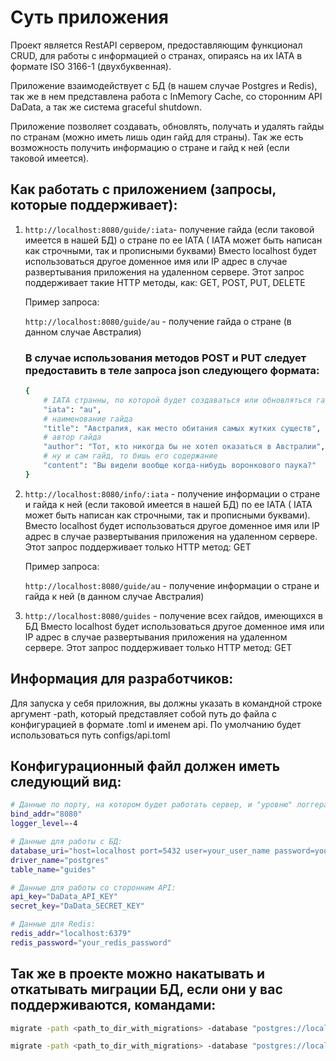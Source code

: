 # Суть приложения
Проект является RestAPI сервером, предоставляющим функционал CRUD, для работы с информацией о странах, опираясь на их IATA в формате ISO 3166-1 (двухбуквенная).

Приложение взаимодействует с БД (в нашем случае Postgres и Redis), так же в нем представлена работа с InMemory Cache, со сторонним API DaData, а так же система graceful shutdown.

Приложение позволяет создавать, обновлять, получать и удалять гайды по странам (можно иметь лишь один гайд для страны).
Так же есть возможность получить информацию о стране и гайд к ней (если таковой имеется).

## Как работать с приложением (запросы, которые поддерживает):
1. `http://localhost:8080/guide/:iata`- получение гайда (если таковой имеется в нашей БД) о стране по ее IATA ( IATA может быть написан как строчными, так и прописными буквами)
Вместо localhost будет использоваться другое доменное имя или IP адрес в случае развертывания приложения на удаленном сервере.
Этот запрос поддерживает такие HTTP методы, как: GET, POST, PUT, DELETE

    Пример запроса:

    `http://localhost:8080/guide/au` - получение гайда о стране (в данном случае Австралия)
    ### В случае использования методов POST и PUT следует предоставить в теле запроса json следующего формата:
    ```bash
    {
        # IATA странны, по которой будет создаваться или обновляться гайд
        "iata": "au",
        # наименование гайда
        "title": "Австралия, как место обитания самых жутких существ",
        # автор гайда
        "author": "Тот, кто никогда бы не хотел оказаться в Австралии",
        # ну и сам гайд, то бишь его содержание
        "content": "Вы видели вообще когда-нибудь воронкового паука?" 
    }
    ```

2. `http://localhost:8080/info/:iata` - получение информации о стране и гайда к ней (если таковой имеется в нашей БД) по ее IATA ( IATA может быть написан как строчными, так и прописными буквами).
Вместо localhost будет использоваться другое доменное имя или IP адрес в случае развертывания приложения на удаленном сервере.
Этот запрос поддерживает только HTTP метод: GET
    
    Пример запроса:

    `http://localhost:8080/guide/a`u - получение информации о стране и гайда к ней (в данном случае Австралия)

3. `http://localhost:8080/guides` - получение всех гайдов, имеющихся в БД
Вместо localhost будет использоваться другое доменное имя или IP адрес в случае развертывания приложения на удаленном сервере.
Этот запрос поддерживает только HTTP метод: GET


## Информация для разработчиков:
Для запуска у себя приложния, вы должны указать в командной строке аргумент -path, который представляет собой путь до файла с конфигурацией в формате .toml и именем api.
По умолчанию будет использоваться путь configs/api.toml

## Конфигурационный файл должен иметь следующий вид:
```bash
# Данные по порту, на котором будет работать сервер, и "уровню" логгера для нашего приложения:
bind_addr="8080"
logger_level=-4

# Данные для работы с БД:
database_uri="host=localhost port=5432 user=your_user_name password=your_password dbname=your_db_name sslmode=disable"
driver_name="postgres"
table_name="guides"

# Данные для работы со сторонним API:
api_key="DaData_API_KEY"
secret_key="DaData_SECRET_KEY"

# Данные для Redis:
redis_addr="localhost:6379"
redis_password="your_redis_password"
```

## Так же в проекте можно накатывать и откатывать миграции БД, если они у вас поддерживаются, командами:
```bash
migrate -path <path_to_dir_with_migrations> -database "postgres://localhost:5432/your_db_name?sslmode=disable&user=your_user_name&password=your_password" up

migrate -path <path_to_dir_with_migrations> -database "postgres://localhost:5432/your_db_name?sslmode=disable&user=your_user_name&password=your_password" down
```





